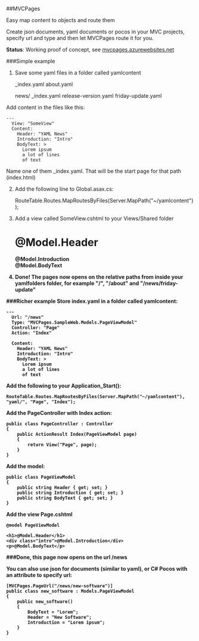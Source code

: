 ##MVCPages

Easy map content to objects and route them

Create json documents, yaml documents or pocos in your MVC projects, specify url and type and then let MVCPages route it for you.

**Status**: Working proof of concept, see [mvcpages.azurewebsites.net](http://mvcpages.azurewebsites.net/) 

###Simple example

1. Save some yaml files in a folder called yamlcontent

	_index.yaml
	about.yaml
	
	news/
		_index.yaml
		release-version.yaml
		friday-update.yaml

Add content in the files like this:

	---
	  View: "SomeView"
	  Content:
	    Header: "YAML News"
	    Introduction: "Intro"
	    BodyText: >
	      Lorem ipsum
	      a lot of lines
	      of text

Name one of them _index.yaml. That will be the start page for that path (index.html)

2. Add the following line to Global.asax.cs:

	RouteTable.Routes.MapRoutesByFiles(Server.MapPath("~/yamlcontent"));

3. Add a view called SomeView.cshtml to your Views/Shared folder

	<h1>@Model.Header</h1>
	<div><strong>@Model.Introduction</strong</div>
	<div>@Model.BodyText</div>

4. Done! The pages now opens on the relative paths from inside your yamlfolders folder, for example "/", "/about" and "/news/friday-update"

###Richer example
Store index.yaml in a folder called yamlcontent:

	---
	  Url: "/news"
	  Type: "MVCPages.SampleWeb.Models.PageViewModel"
      Controller: "Page"
	  Action: "Index"
	  
	  Content:
		Header: "YAML News"
		Introduction: "Intro"
		BodyText: >
		  Lorem ipsum
		  a lot of lines
		  of text

Add the following to your Application_Start():

	RouteTable.Routes.MapRoutesByFiles(Server.MapPath("~/yamlcontent"), "yaml/", "Page", "Index");
	
Add the PageController with Index action:

    public class PageController : Controller
    {
        public ActionResult Index(PageViewModel page)
        {
            return View("Page", page);
        }
    }

Add the model:

    public class PageViewModel
    {
        public string Header { get; set; }
        public string Introduction { get; set; }
        public string BodyText { get; set; }
    }

Add the view Page.cshtml

	@model PageViewModel
	
	<h1>@Model.Header</h1>
	<div class="intro">@Model.Introduction</div>
	<p>@Model.BodyText</p>
	
###Done, this page now opens on the url /news

You can also use json for documents (similar to yaml), or C# Pocos with an attribute to specify url:

    [MVCPages.PageUrl("/news/new-software")]
    public class new_software : Models.PageViewModel
    {
        public new_software()
        {
            BodyText = "Lorem";
            Header = "New Software";
            Introduction = "Lorem ipsum";
        }
    }
